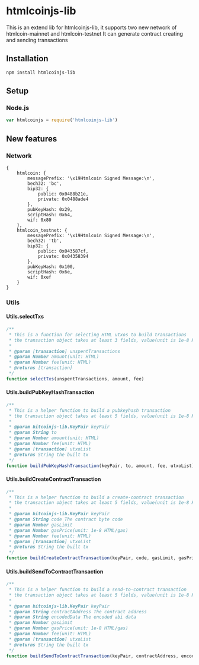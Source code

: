 # htmlcoinjs-lib
This is an extend lib for htmlcoinjs-lib, it supports two new network of htmlcoin-mainnet and htmlcoin-testnet
It can generate contract creating and sending transactions
## Installation
``` bash
npm install htmlcoinjs-lib
```

## Setup
### Node.js
``` javascript
var htmlcoinjs = require('htmlcoinjs-lib')
```

## New features
### Network
```
{
    htmlcoin: {
        messagePrefix: '\x19Htmlcoin Signed Message:\n',
        bech32: 'bc',
        bip32: {
            public: 0x0488b21e,
            private: 0x0488ade4
        },
        pubKeyHash: 0x29,
        scriptHash: 0x64,
        wif: 0x80
    },
    htmlcoin_testnet: {
        messagePrefix: '\x19Htmlcoin Signed Message:\n',
        bech32: 'tb',
        bip32: {
            public: 0x043587cf,
            private: 0x04358394
        },
        pubKeyHash: 0x100,
        scriptHash: 0x6e,
        wif: 0xef
    }
}

```

### Utils
#### Utils.selectTxs
```javascript
/**
 * This is a function for selecting HTML utxos to build transactions
 * the transaction object takes at least 3 fields, value(unit is 1e-8 HTML) , confirmations and isStake
 *
 * @param [transaction] unspentTransactions
 * @param Number amount(unit: HTML)
 * @param Number fee(unit: HTML)
 * @returns [transaction]
 */
function selectTxs(unspentTransactions, amount, fee)
```
#### Utils.buildPubKeyHashTransaction
```javascript
/**
 * This is a helper function to build a pubkeyhash transaction
 * the transaction object takes at least 5 fields, value(unit is 1e-8 HTML), confirmations, isStake, hash and pos
 *
 * @param bitcoinjs-lib.KeyPair keyPair
 * @param String to
 * @param Number amount(unit: HTML)
 * @param Number fee(unit: HTML)
 * @param [transaction] utxoList
 * @returns String the built tx
 */
function buildPubKeyHashTransaction(keyPair, to, amount, fee, utxoList)
```
#### Utils.buildCreateContractTransaction
```javascript
/**
 * This is a helper function to build a create-contract transaction
 * the transaction object takes at least 5 fields, value(unit is 1e-8 HTML), confirmations, isStake, hash and pos
 *
 * @param bitcoinjs-lib.KeyPair keyPair
 * @param String code The contract byte code
 * @param Number gasLimit
 * @param Number gasPrice(unit: 1e-8 HTML/gas)
 * @param Number fee(unit: HTML)
 * @param [transaction] utxoList
 * @returns String the built tx
 */
function buildCreateContractTransaction(keyPair, code, gasLimit, gasPrice, fee, utxoList)
```
#### Utils.buildSendToContractTransaction
```javascript
/**
 * This is a helper function to build a send-to-contract transaction
 * the transaction object takes at least 5 fields, value(unit is 1e-8 HTML), confirmations, isStake, hash and pos
 *
 * @param bitcoinjs-lib.KeyPair keyPair
 * @param String contractAddress The contract address
 * @param String encodedData The encoded abi data
 * @param Number gasLimit
 * @param Number gasPrice(unit: 1e-8 HTML/gas)
 * @param Number fee(unit: HTML)
 * @param [transaction] utxoList
 * @returns String the built tx
 */
function buildSendToContractTransaction(keyPair, contractAddress, encodedData, gasLimit, gasPrice, fee, utxoList)
```

